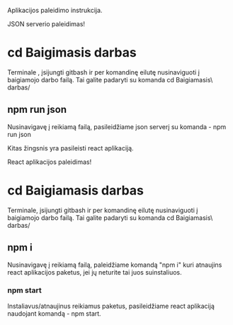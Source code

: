 Aplikacijos paleidimo instrukcija.

JSON serverio paleidimas!

# cd Baigimasis darbas

Terminale , įsijungti gitbash ir per komandinę eilutę nusinaviguoti į baigiamojo darbo failą. Tai galite padaryti su komanda cd Baigiamasis\ darbas/ 

## npm run json

Nusinavigavę į reikiamą failą, pasileidžiame json serverį su komanda - npm run json

Kitas žingsnis yra pasileisti react aplikaciją.

React aplikacijos paleidimas!

# cd Baigiamasis darbas

Terminale, įsijungti gitbash ir per komandinę eilutę nusinaviguoti į baigiamojo darbo failą. Tai galite padaryti su komanda cd Baigiamasis\ darbas/ 

## npm i 

Nusinavigavę į reikiamą failą, paleidžiame komandą "npm i" kuri atnaujins react aplikacijos paketus, jei jų neturite tai juos suinstaliuos.

### npm start

Instaliavus/atnaujinus reikiamus paketus, pasileidžiame react aplikaciją naudojant komandą - npm start.